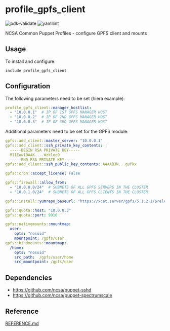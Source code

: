 # profile_gpfs_client

![pdk-validate](https://github.com/ncsa/puppet-profile_gpfs_client/workflows/pdk-validate/badge.svg)
![yamllint](https://github.com/ncsa/puppet-profile_gpfs_client/workflows/yamllint/badge.svg)

NCSA Common Puppet Profiles - configure GPFS client and mounts

## Usage

To install and configure:

```puppet
include profile_gpfs_client
```

## Configuration

The following parameters need to be set (hiera example):
```yaml
profile_gpfs_client::manager_hostlist:
  - "10.0.0.1"  # IP OF 1ST GPFS MANAGER HOST
  - "10.0.0.2"  # IP OF 2ND GPFS MANAGER HOST
  - "10.0.0.3"  # IP OF 3RD GPFS MANAGER HOST
```

Additional parameters need to be set for the GPFS module:
```yaml
gpfs::add_client::master_server: "10.0.0.1"
gpfs::add_client::ssh_private_key_contents: |
  -----BEGIN RSA PRIVATE KEY-----
  MIIEowIBAAK....WzklecO
  -----END RSA PRIVATE KEY-----
gpfs::add_client::ssh_public_key_contents: AAAAB3N...guPkx

gpfs::cron::accept_license: False

gpfs::firewall::allow_from:
  - "10.0.0.0/24"  # SUBNETS OF ALL GPFS SERVERS IN THE CLUSTER
  - "10.0.1.0/24"  # SUBNETS OF ALL GPFS CLIENTS IN THE CLUSTER

gpfs::install::yumrepo_baseurl: "https://xcat.server/gpfs/5.1.2.1/$releasever/$basearch"

gpfs::quota::host: "10.0.0.3"
gpfs::quota::port: 9910

gpfs::nativemounts::mountmap:
  user:
    opts: "nosuid"
    mountpoint: /gpfs/user
gpfs::bindmounts::mountmap:
  /home:
    opts: "nosuid"
    src_path:  /gpfs/user/home
    src_mountpoint: /gpfs/user
```

## Dependencies

- https://github.com/ncsa/puppet-sshd
- https://github.com/ncsa/puppet-spectrumscale


## Reference

[REFERENCE.md](REFERENCE.md)
